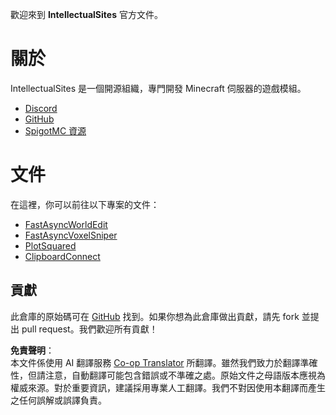 <!--
CO_OP_TRANSLATOR_METADATA:
{
  "original_hash": "459f585e48f131da0f8bc233ed23cd3b",
  "translation_date": "2025-05-13T03:48:20+00:00",
  "source_file": "root/index.md",
  "language_code": "tw"
}
-->
歡迎來到 **IntellectualSites** 官方文件。

# 關於

IntellectualSites 是一個開源組織，專門開發 Minecraft 伺服器的遊戲模組。

- [Discord](https://discord.gg/intellectualsites)
- [GitHub](https://github.com/IntellectualSites)
- [SpigotMC 資源](https://www.spigotmc.org/resources/authors/79996)

# 文件

在這裡，你可以前往以下專案的文件：

- [FastAsyncWorldEdit](https://intellectualsites.gitbook.io/fastasyncworldedit/)
- [FastAsyncVoxelSniper](https://intellectualsites.gitbook.io/fastasyncvoxelsniper/)
- [PlotSquared](https://intellectualsites.gitbook.io/plotsquared/)
- [ClipboardConnect](https://intellectualsites.gitbook.io/clipboard-connect/)

## 貢獻

此倉庫的原始碼可在 [GitHub](https://github.com/IntellectualSites/documentation) 找到。如果你想為此倉庫做出貢獻，請先 fork 並提出 pull request。我們歡迎所有貢獻！

**免責聲明**：  
本文件係使用 AI 翻譯服務 [Co-op Translator](https://github.com/Azure/co-op-translator) 所翻譯。雖然我們致力於翻譯準確性，但請注意，自動翻譯可能包含錯誤或不準確之處。原始文件之母語版本應視為權威來源。對於重要資訊，建議採用專業人工翻譯。我們不對因使用本翻譯而產生之任何誤解或誤譯負責。